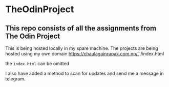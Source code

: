 # TheOdinProject

## This repo consists of all the assignments from The Odin Project 

This is being hosted locally in my spare machine.
The projects are being hosted using my own domain https://chaulagainrupak.com.np/`<dirname>`/index.html  

the `index.html` can be omitted 

I also have added a method to scan for updates and send me a message in telegram.